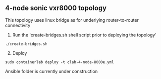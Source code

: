 ## 4-node sonic vxr8000 topology

This topology uses linux bridge as for underlying router-to-router connectivity


1. Run the 'create-bridges.sh shell script prior to deploying the topology'

```
./create-bridges.sh
```

2. Deploy
```
sudo containerlab deploy -t clab-4-node-8000e.yml
```

Ansible folder is currently under construction